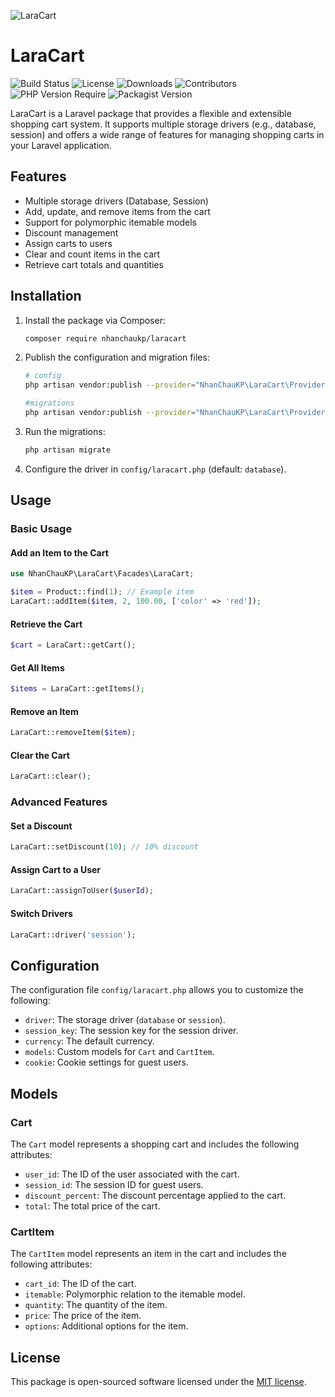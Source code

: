 ![LaraCart](https://socialify.git.ci/nhanchaukp/laracart/image?custom_description=LaraCart+is+a+Laravel+package+that+provides+a+flexible+and+extensible+shopping+cart+system.&description=1&logo=https%3A%2F%2Fupload.wikimedia.org%2Fwikipedia%2Fcommons%2Fthumb%2F9%2F9a%2FLaravel.svg%2F1200px-Laravel.svg.png&name=1&owner=1&pattern=Signal&theme=Light)

# LaraCart
![Build Status](https://img.shields.io/github/actions/workflow/status/nhanchaukp/laracart/ci.yml?branch=main) 
![License](https://img.shields.io/github/license/nhanchaukp/laracart) 
![Downloads](https://img.shields.io/packagist/dt/nhanchaukp/laracart) 
![Contributors](https://img.shields.io/github/contributors/nhanchaukp/laracart) 
![PHP Version Require](https://img.shields.io/packagist/php-v/nhanchaukp/laracart) ![Packagist Version](https://img.shields.io/packagist/v/nhanchaukp/laracart)

LaraCart is a Laravel package that provides a flexible and extensible shopping cart system. It supports multiple storage drivers (e.g., database, session) and offers a wide range of features for managing shopping carts in your Laravel application.

## Features

- Multiple storage drivers (Database, Session)
- Add, update, and remove items from the cart
- Support for polymorphic itemable models
- Discount management
- Assign carts to users
- Clear and count items in the cart
- Retrieve cart totals and quantities

## Installation

1. Install the package via Composer:

   ```bash
   composer require nhanchaukp/laracart
   ```

2. Publish the configuration and migration files:

   ```bash
   # config
   php artisan vendor:publish --provider="NhanChauKP\LaraCart\Providers\LaraCartServiceProvider" --tag=laracart-config

   #migrations
   php artisan vendor:publish --provider="NhanChauKP\LaraCart\Providers\LaraCartServiceProvider" --tag=laracart-migrations
   ```

3. Run the migrations:

   ```bash
   php artisan migrate
   ```

4. Configure the driver in `config/laracart.php` (default: `database`).

## Usage

### Basic Usage

#### Add an Item to the Cart

```php
use NhanChauKP\LaraCart\Facades\LaraCart;

$item = Product::find(1); // Example item
LaraCart::addItem($item, 2, 100.00, ['color' => 'red']);
```

#### Retrieve the Cart

```php
$cart = LaraCart::getCart();
```

#### Get All Items

```php
$items = LaraCart::getItems();
```

#### Remove an Item

```php
LaraCart::removeItem($item);
```

#### Clear the Cart

```php
LaraCart::clear();
```

### Advanced Features

#### Set a Discount

```php
LaraCart::setDiscount(10); // 10% discount
```

#### Assign Cart to a User

```php
LaraCart::assignToUser($userId);
```

#### Switch Drivers

```php
LaraCart::driver('session');
```

## Configuration

The configuration file `config/laracart.php` allows you to customize the following:

- `driver`: The storage driver (`database` or `session`).
- `session_key`: The session key for the session driver.
- `currency`: The default currency.
- `models`: Custom models for `Cart` and `CartItem`.
- `cookie`: Cookie settings for guest users.

## Models

### Cart

The `Cart` model represents a shopping cart and includes the following attributes:

- `user_id`: The ID of the user associated with the cart.
- `session_id`: The session ID for guest users.
- `discount_percent`: The discount percentage applied to the cart.
- `total`: The total price of the cart.

### CartItem

The `CartItem` model represents an item in the cart and includes the following attributes:

- `cart_id`: The ID of the cart.
- `itemable`: Polymorphic relation to the itemable model.
- `quantity`: The quantity of the item.
- `price`: The price of the item.
- `options`: Additional options for the item.

## License

This package is open-sourced software licensed under the [MIT license](LICENSE).